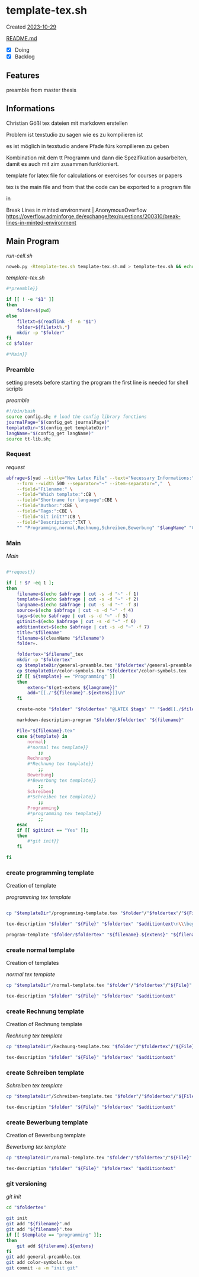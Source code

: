 # template-tex.sh
Created [2023-10-29]()

 [README.md](README.md)
- [X] Doing
- [X] Backlog

## Features

preamble from master thesis


## Informations
Christian Gößl
tex dateien mit markdown erstellen

Problem ist texstudio zu sagen wie es zu kompilieren ist

es ist möglich in texstudio andere Pfade fürs kompilieren zu geben

Kombination mit dem tt Programm und dann die Spezifikation ausarbeiten, damit es
auch mit zim zusammen funktioniert.



template for latex file for calculations or exercises for courses or papers

tex is the main file and from that the code can be exported to a program file

in

Break Lines in minted environment | AnonymousOverflow
https://overflow.adminforge.de/exchange/tex/questions/200310/break-lines-in-minted-environment


## Main Program

*run-cell.sh*
```bash
noweb.py -Rtemplate-tex.sh template-tex.sh.md > template-tex.sh && echo 'template-tex.sh' && date
```

*template-tex.sh*
```bash
#*preamble}}

if [[ ! -e "$1" ]]
then
	folder=$(pwd)
else
	filetxt=$(readlink -f -n "$1")
	folder=${filetxt%.*}
	mkdir -p "$folder"
fi
cd $folder

#*Main}}

```


### Preamble

setting presets before starting the program
the first line is needed for shell scripts

*preamble*
```bash
#!/bin/bash
source config.sh; # load the config library functions
journalPage="$(config_get journalPage)"
templateDir="$(config_get templateDir)"
langName="$(config_get langName)"
source tt-lib.sh;
```

### Request

*request*
```bash
abfrage=$(yad --title="New Latex File" --text="Necessary Informations:" \
	--form --width 500 --separator="~" --item-separator=","  \
	--field="Filename:" \
	--field="Which template:":CB \
	--field="Shortname for language":CBE \
	--field="Author:":CBE \
	--field="Tags:":CBE \
	--field="Git init?":CB \
	--field="Description:":TXT \
	"" "Programming,normal,Rechnung,Schreiben,Bewerbung" "$langName" "Christian Gößl,Internet" ",physic,math" "No,Yes" "$additiontext")
```

### Main


*Main*
```bash

#*request}}

if [ ! $? -eq 1 ];
then
	filename=$(echo $abfrage | cut -s -d "~" -f 1)
	template=$(echo $abfrage | cut -s -d "~" -f 2)
	langname=$(echo $abfrage | cut -s -d "~" -f 3)
	source=$(echo $abfrage | cut -s -d "~" -f 4)
	tags=$(echo $abfrage | cut -s -d "~" -f 5)
	gitinit=$(echo $abfrage | cut -s -d "~" -f 6)
	additiontext=$(echo $abfrage | cut -s -d "~" -f 7)
	title="$filename"
	filename=$(cleanName "$filename")
	folder=.

	foldertex="$filename"_tex
	mkdir -p "$foldertex"
	cp $templateDir/general-preamble.tex "$foldertex"/general-preamble.tex
	cp $templateDir/color-symbols.tex "$foldertex"/color-symbols.tex
	if [[ ${template} == "Programming" ]]
	then
		extens="$(get-extens ${langname})"
		add="[[./"${filename}".${extens}]]\n"
	fi

	create-note "$folder" "$foldertex" "@LATEX $tags" "" "$add[[./$filename.md]]\n[[./$filename.tex]]\n[[./$filename.pdf]]"

	markdown-description-program "$folder/$foldertex" "${filename}"

	File="${filename}.tex"
	case ${template} in
		normal)
		#*normal tex template}}
			;;
        Rechnung)
		#*Rechnung tex template}}
			;;
        Bewerbung)
		#*Bewerbung tex template}}
            ;;
		Schreiben)
		#*Schreiben tex template}}
            ;;
		Programming)
		#*programming tex template}}
			;;
	esac
	if [[ $gitinit == "Yes" ]];
	then
		#*git init}}
	fi

fi
```


### create programming template

Creation of template

*programming tex template*
```bash

cp "$templateDir"/programming-template.tex "$folder"/"$foldertex"/"${File}"

tex-description "$folder" "${File}" "$foldertex" "$additiontext\n\\\begin{minted}[linenos=true,bgcolor=lightgraycolor,numberblanklines=true,showspaces=false,breaklines=true]{${langname}}\n#*${File}}}\n\\\end{minted}" "#*run program}}"

program-template "$folder/$foldertex" "${filename}.${extens}" "${filename}.tex"


```


### create normal template

Creation of templates

*normal tex template*
```bash
cp "$templateDir"/normal-template.tex "$folder"/"$foldertex"/"${File}"

tex-description "$folder" "${File}" "$foldertex" "$additiontext"
```



### create Rechnung template

Creation of Rechnung template

*Rechnung tex template*
```bash
cp "$templateDir"/Rechnung-template.tex "$folder"/"$foldertex"/"${File}"

tex-description "$folder" "${File}" "$foldertex" "$additiontext"

```


### create Schreiben template

*Schreiben tex template*
```bash
cp "$templateDir"/Schreiben-template.tex "$folder"/"$foldertex"/"${File}"

tex-description "$folder" "${File}" "$foldertex" "$additiontext"

```


### create Bewerbung template

Creation of Bewerbung template

*Bewerbung tex template*
```bash
cp "$templateDir"/normal-template.tex "$folder"/"$foldertex"/"${File}"

tex-description "$folder" "${File}" "$foldertex" "$additiontext"
```



### git versioning

*git init*
```bash
cd "$foldertex"

git init
git add "${filename}".md
git add "${filename}".tex
if [[ $template == "programming" ]];
then
	git add ${filename}.${extens}
fi
git add general-preamble.tex
git add color-symbols.tex
git commit -a -m "init git"
```


